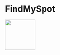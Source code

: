 # FindMySpot
<!-- ![logo](https://github.com/randjg/FindMySpot/assets/76160505/4db77c84-9c5f-47d4-ab09-7db037103a6b) -->
<img src="[https://your-image-url.type](https://github.com/randjg/FindMySpot/assets/76160505/4db77c84-9c5f-47d4-ab09-7db037103a6b)" width="100" height="100">
